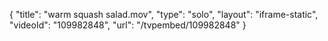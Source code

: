 {
    "title": "warm squash salad.mov",
    "type": "solo",
    "layout": "iframe-static",
    "videoId": "109982848",
    "url": "\/tvpembed\/109982848"
}